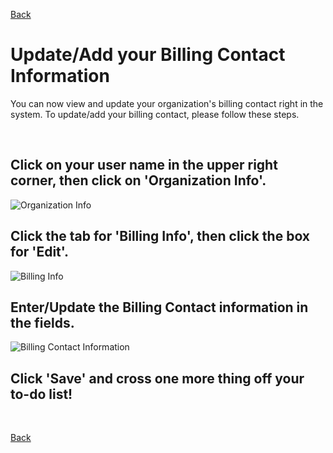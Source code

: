[Back](https://mrets.github.io/Help/index)

# Update/Add your Billing Contact Information

You can now view and update your organization's billing contact right in the system. To update/add your billing contact, please follow these steps.

<br>

## Click on your user name in the upper right corner, then click on 'Organization Info'.

<img src="https://github.com/mrets/photos/blob/master/add_update_billing_info1.gif?raw=true" alt="Organization Info" class="center">

<br>

## Click the tab for 'Billing Info', then click the box for 'Edit'.

<img src="https://github.com/mrets/photos/blob/master/add_update_billing_info2.png?raw=true" alt="Billing Info" class="center">
<br>

## Enter/Update the Billing Contact information in the fields.

<img src="https://github.com/mrets/photos/blob/master/add_update_billing_info3.png?raw=true" alt="Billing Contact Information" class="center">

<br>

## Click 'Save' and cross one more thing off your to-do list!

<br>

[Back](https://mrets.github.io/Help/index)
